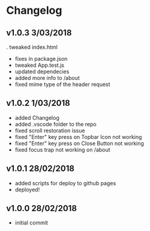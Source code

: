# Changelog

## v1.0.3 3/03/2018
 . tweaked index.html
 - fixes in package.json
 - tweaked App.test.js
 - updated dependecies
 - added more info to /about
 - fixed mime type of the header request

## v1.0.2 1/03/2018
 - added Changelog
 - added .vscode folder to the repo
 - fixed scroll restoration issue
 - fixed "Enter" key press on Topbar Icon not working
 - fixed "Enter" key press on Close Button not working
 - fixed focus trap not working on /about
## v1.0.1 28/02/2018
 - added scripts for deploy to github pages
 - deployed!

## v1.0.0 28/02/2018
 - initial commit
